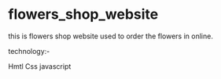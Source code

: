 # flowers_shop_website
this is flowers shop website used to order the flowers in online.


technology:-

Hmtl 
Css
javascript 

